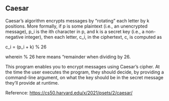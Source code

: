 ## Caesar

Caesar’s algorithm encrypts messages by “rotating” each letter by k positions. More formally, if p is some plaintext (i.e., an unencrypted message),
p_i is the ith character in p, and k is a secret key (i.e., a non-negative integer), then each letter, c_i, in the ciphertext, c, is computed as

c_i = (p_i + k) % 26

wherein % 26 here means “remainder when dividing by 26. 

This program enables you to encrypt messages using Caesar’s cipher. At the time the user executes the program, they should decide, by providing a command-line argument, 
on what the key should be in the secret message they’ll provide at runtime. 

Reference: https://cs50.harvard.edu/x/2021/psets/2/caesar/
